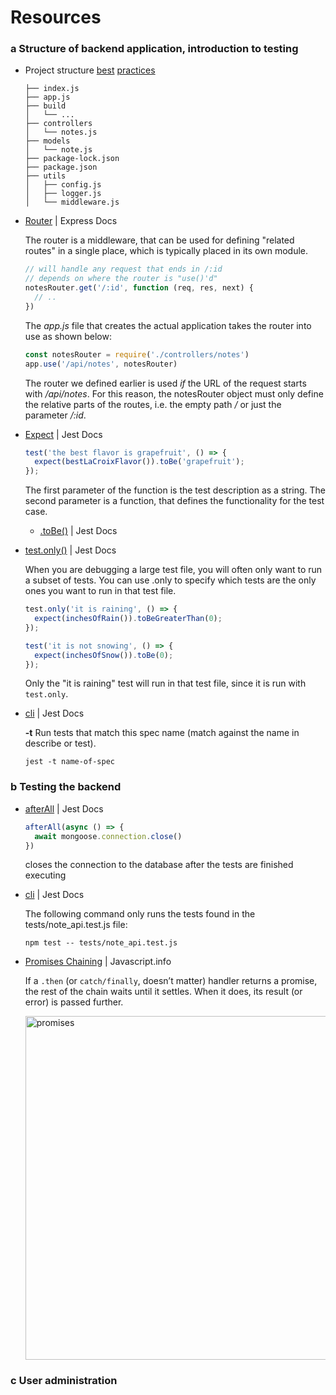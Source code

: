 # Resources

### a Structure of backend application, introduction to testing
- Project structure [best](https://dev.to/nermineslimane/always-separate-app-and-server-files--1nc7) [practices](https://nodejsbestpractices.com/sections/projectstructre/separateexpress/)

  ```
  ├── index.js
  ├── app.js
  ├── build
  │   └── ...
  ├── controllers
  │   └── notes.js
  ├── models
  │   └── note.js
  ├── package-lock.json
  ├── package.json
  ├── utils
  │   ├── config.js
  │   ├── logger.js
  │   └── middleware.js
  ```
- [Router](https://expressjs.com/en/api.html#router) | Express Docs

  The router is a middleware, that can be used for defining "related routes" in a single place, which is typically placed in its own module.

  ```js
  // will handle any request that ends in /:id
  // depends on where the router is "use()'d"
  notesRouter.get('/:id', function (req, res, next) {
    // ..
  })
  ```
  The _app.js_ file that creates the actual application takes the router into use as shown below:

  ```js
  const notesRouter = require('./controllers/notes')
  app.use('/api/notes', notesRouter)
  ```
  The router we defined earlier is used _if_ the URL of the request starts with _/api/notes_. For this reason, the notesRouter object must only define the relative parts of the routes, i.e. the empty path _/_ or just the parameter _/:id_.
- [Expect](https://jestjs.io/docs/expect#expectvalue) | Jest Docs

  ```js
  test('the best flavor is grapefruit', () => {
    expect(bestLaCroixFlavor()).toBe('grapefruit');
  });
  ```
  The first parameter of the function is the test description as a string. The second parameter is a function, that defines the functionality for the test case.
  - [.toBe()](https://jestjs.io/docs/expect#tobevalue) | Jest Docs
    
- [test.only()](https://jestjs.io/docs/api#testonlyname-fn-timeout) | Jest Docs

  When you are debugging a large test file, you will often only want to run a subset of tests. You can use .only to specify which tests are the only ones you want to run in that test file.
  
  ```js
  test.only('it is raining', () => {
    expect(inchesOfRain()).toBeGreaterThan(0);
  });
  
  test('it is not snowing', () => {
    expect(inchesOfSnow()).toBe(0);
  });
  ```
  Only the "it is raining" test will run in that test file, since it is run with `test.only`.
- [cli](https://jestjs.io/docs/cli) | Jest Docs

  **-t**
  Run tests that match this spec name (match against the name in describe or test).
  ```
  jest -t name-of-spec
  ```
### b Testing the backend
- [afterAll](https://jestjs.io/docs/api#afterallfn-timeout) | Jest Docs

  ```js
  afterAll(async () => {
    await mongoose.connection.close()
  })
  ```
  closes the connection to the database after the tests are finished executing
- [cli](https://jestjs.io/docs/cli) | Jest Docs

  The following command only runs the tests found in the tests/note_api.test.js file:
  ```
  npm test -- tests/note_api.test.js
  ```
- [Promises Chaining](https://javascript.info/promise-chaining) | Javascript.info

  If a `.then` (or `catch/finally`, doesn’t matter) handler returns a promise, the rest of the chain waits until it settles. When it does, its result (or error) is passed further.
  
  <img width="550" alt="promises" src="https://github.com/yousefelassal/fullstackopen/assets/76617202/cb72924d-8140-4901-9c45-01fee10ddbad">

### c User administration
